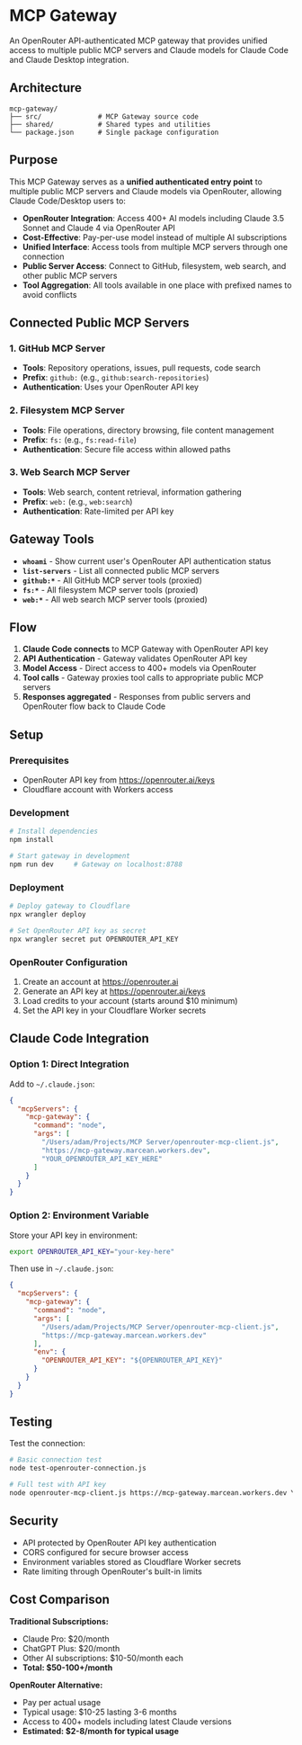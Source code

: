 # MCP Gateway

An OpenRouter API-authenticated MCP gateway that provides unified access to multiple public MCP servers and Claude models for Claude Code and Claude Desktop integration.

## Architecture

```
mcp-gateway/
├── src/              # MCP Gateway source code
├── shared/           # Shared types and utilities  
└── package.json      # Single package configuration
```

## Purpose

This MCP Gateway serves as a **unified authenticated entry point** to multiple public MCP servers and Claude models via OpenRouter, allowing Claude Code/Desktop users to:

- **OpenRouter Integration**: Access 400+ AI models including Claude 3.5 Sonnet and Claude 4 via OpenRouter API
- **Cost-Effective**: Pay-per-use model instead of multiple AI subscriptions
- **Unified Interface**: Access tools from multiple MCP servers through one connection
- **Public Server Access**: Connect to GitHub, filesystem, web search, and other public MCP servers
- **Tool Aggregation**: All tools available in one place with prefixed names to avoid conflicts

## Connected Public MCP Servers

### 1. GitHub MCP Server
- **Tools**: Repository operations, issues, pull requests, code search
- **Prefix**: `github:` (e.g., `github:search-repositories`)
- **Authentication**: Uses your OpenRouter API key

### 2. Filesystem MCP Server  
- **Tools**: File operations, directory browsing, file content management
- **Prefix**: `fs:` (e.g., `fs:read-file`)
- **Authentication**: Secure file access within allowed paths

### 3. Web Search MCP Server
- **Tools**: Web search, content retrieval, information gathering
- **Prefix**: `web:` (e.g., `web:search`)
- **Authentication**: Rate-limited per API key

## Gateway Tools

- **`whoami`** - Show current user's OpenRouter API authentication status
- **`list-servers`** - List all connected public MCP servers
- **`github:*`** - All GitHub MCP server tools (proxied)
- **`fs:*`** - All filesystem MCP server tools (proxied)  
- **`web:*`** - All web search MCP server tools (proxied)

## Flow

1. **Claude Code connects** to MCP Gateway with OpenRouter API key
2. **API Authentication** - Gateway validates OpenRouter API key
3. **Model Access** - Direct access to 400+ models via OpenRouter
4. **Tool calls** - Gateway proxies tool calls to appropriate public MCP servers
5. **Responses aggregated** - Responses from public servers and OpenRouter flow back to Claude Code

## Setup

### Prerequisites
- OpenRouter API key from https://openrouter.ai/keys
- Cloudflare account with Workers access

### Development
```bash
# Install dependencies
npm install

# Start gateway in development
npm run dev     # Gateway on localhost:8788
```

### Deployment
```bash
# Deploy gateway to Cloudflare
npx wrangler deploy

# Set OpenRouter API key as secret
npx wrangler secret put OPENROUTER_API_KEY
```

### OpenRouter Configuration

1. Create an account at https://openrouter.ai
2. Generate an API key at https://openrouter.ai/keys
3. Load credits to your account (starts around $10 minimum)
4. Set the API key in your Cloudflare Worker secrets

## Claude Code Integration

### Option 1: Direct Integration
Add to `~/.claude.json`:
```json
{
  "mcpServers": {
    "mcp-gateway": {
      "command": "node",
      "args": [
        "/Users/adam/Projects/MCP Server/openrouter-mcp-client.js",
        "https://mcp-gateway.marcean.workers.dev",
        "YOUR_OPENROUTER_API_KEY_HERE"
      ]
    }
  }
}
```

### Option 2: Environment Variable
Store your API key in environment:
```bash
export OPENROUTER_API_KEY="your-key-here"
```

Then use in `~/.claude.json`:
```json
{
  "mcpServers": {
    "mcp-gateway": {
      "command": "node",
      "args": [
        "/Users/adam/Projects/MCP Server/openrouter-mcp-client.js",
        "https://mcp-gateway.marcean.workers.dev"
      ],
      "env": {
        "OPENROUTER_API_KEY": "${OPENROUTER_API_KEY}"
      }
    }
  }
}
```

## Testing

Test the connection:
```bash
# Basic connection test
node test-openrouter-connection.js

# Full test with API key
node openrouter-mcp-client.js https://mcp-gateway.marcean.workers.dev YOUR_API_KEY
```

## Security

- API protected by OpenRouter API key authentication
- CORS configured for secure browser access
- Environment variables stored as Cloudflare Worker secrets
- Rate limiting through OpenRouter's built-in limits

## Cost Comparison

**Traditional Subscriptions:**
- Claude Pro: $20/month
- ChatGPT Plus: $20/month
- Other AI subscriptions: $10-50/month each
- **Total: $50-100+/month**

**OpenRouter Alternative:**
- Pay per actual usage
- Typical usage: $10-25 lasting 3-6 months
- Access to 400+ models including latest Claude versions
- **Estimated: $2-8/month for typical usage**